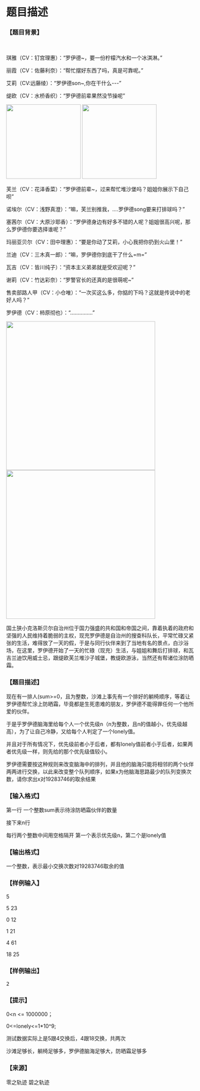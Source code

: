 # 题目描述


<h3>
【题目背景】
</h3>
<p>
<br/>
</p>
<p>
琪雅（CV：钉宫理惠）：“罗伊德~，要一份柠檬汽水和一个冰淇淋。”
</p>
<p>
丽霞（CV：佐藤利奈）：“帮忙摆好东西了吗，真是可靠呢。”
</p>
<p>
艾莉（CV:远藤绫）：“罗伊德son~,你在干什么---”
</p>
<p>
缇欧（CV：水桥香织）：“罗伊德前辈果然没节操呢”
</p>
<p>
<img src="/upload/image/20161011/20161011124402_50492.png" height="200" width="200"/> <img src="/upload/image/20161011/20161011123700_57794.png" height="200" width="200"/> 
</p>
<p>
芙兰（CV：花泽香菜）：“罗伊德前辈~，过来帮忙堆沙堡吗？姐姐你展示下自己呗”
</p>
<p>
诺埃尔（CV：浅野真澄）：“嘛，芙兰别推我，....罗伊德song要来打排球吗？”
</p>
<p>
塞茜尔（CV：大原沙耶香）：“罗伊德身边有好多不错的人呢？姐姐很高兴呢，那么罗伊德你要选择谁呢？”
</p>
<p>
玛丽亚贝尔（CV：田中理惠）：“要是你动了艾莉，小心我把你扔到火山里！”
</p>
<p>
兰迪（CV：三木真一郎）：“嘛，罗伊德你到底干了什么=m=”
</p>
<p>
瓦吉（CV：皆川纯子）：“资本主义弟弟就是受欢迎呢？”
</p>
<p>
谢莉（CV：竹达彩奈）：“罗警官长的还真的是很萌呢~”
</p>
<p>
售卖部路人甲（CV：小仓唯）：“一次买这么多，你掂的下吗？这就是传说中的老好人吗？”
</p>
<p>
罗伊德（CV：柿原彻也）：“...............”
</p>
<p>
<img src="/upload/image/20161011/20161011124504_92859.jpg" height="400" width="400"/><img src="/upload/image/20161011/20161011130151_81072.jpg" height="400" width="400"/> 
</p>
<p>
国土狭小克洛斯贝尔自治州位于国力强盛的共和国和帝国之间，靠着执着的政府和坚强的人民维持着脆弱的主权，现充罗伊德是自治州的搜查科队长，平常忙碌又紧张的生活，难得放了一天的假，于是与同行伙伴来到了当地有名的景点，白沙浴场，在这里，罗伊德开始了一天的忙碌（现充）生活，与姐姐和舞后打排球，和瓦吉兰迪饮用威士忌，跟缇欧芙兰堆沙子城堡，教缇欧游泳，当然还有帮诸位涂防晒霜。
</p>
<h3>
【题目描述】
</h3>
<p>
现在有一排人(sum&gt;=0，且为整数，沙滩上事先有一个排好的躺椅顺序，等着让罗伊德帮忙涂上防晒霜，毕竟都是生死患难的朋友，罗伊德不能得罪任何一个他所爱的伙伴。
</p>
<p>
于是乎罗伊德脑海里给每个人一个优先级n（n为整数，且n的值越小，优先级越高），为了让自己冷静，又给每个人判定了一个lonely值。
</p>
<p>
并且对于所有情况下，优先级前者小于后者，都有lonely值前者小于后者，如果两者优先级一样，则先给的那个优先级值较小。
</p>
<p>
罗伊德需要按这种规则来改变脑海中的排列，并且他的脑海只能将相邻的两个伙伴两两进行交换，以此来改变整个队列顺序，如果x为他脑海思路最少的队列变换次数，请你求出x对19283746的取余结果
</p>
<h3>
【输入格式】
</h3>
<p>
第一行 一个整数sum表示待涂防晒霜伙伴的数量
</p>
<p>
接下来n行
</p>
<p>
每行两个整数中间用空格隔开 第一个表示优先级n，第二个是lonely值
</p>
<h3>
【输出格式】
</h3>
<p>
一个整数，表示最小交换次数对19283746取余的值
</p>
<h3>
【样例输入】
</h3>
<p>
5 
</p>
<p>
5 23 
</p>
<p>
0 12 
</p>
<p>
1 21 
</p>
<p>
4 61 
</p>
<p>
18 25
</p>
<h3>
【样例输出】
</h3>
<pre>2</pre>
<h3>
【提示】
</h3>
<p>
0&lt;n &lt;= 1000000；
</p>
<p>
0&lt;=lonely&lt;=1*10^9;
</p>
<p>
测试数据实际上是5跟4交换后，4跟18交换，共两次
</p>
<p>
沙滩足够长，躺椅足够多，罗伊德脑海足够大，防晒霜足够多
</p>
<h3>
【来源】
</h3>
<p>
零之轨迹 碧之轨迹
</p>
